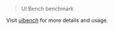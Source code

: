 > UI Bench benchmark

Visit [uibench](https://github.com/localvoid/uibench) for more details and usage.
